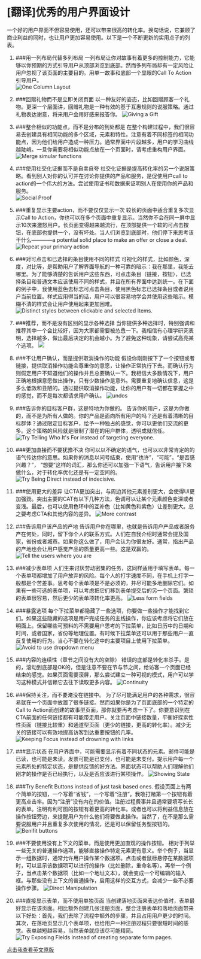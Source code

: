 [翻译]优秀的用户界面设计
=== 

一个好的用户界面不但容易使用，还可以带来很高的转化率。换句话说，它兼顾了商业利益的同时，也让用户更加容易使用。以下是一个不断更新的实用点子的列表。  

1. ###用一列布局代替多列布局
一列布局让你对故事有着更多的控制能力，它能够以你预期的方式引导用户从顶部浏览到底部。然而多列布局却有一定风险让用户忽视了该页面的主要目的。用单一故事和底部一个显眼的Call To Action引导用户。  
![One Column Layout](http://www.goodui.org/images/idea001.png)

2. ###回赠礼物而不是立即关闭页面
以一种友好的姿态，比如回赠顾客一个礼物。更深一个层面讲，回赠礼物是一种有效的基于互惠规则的说服策略。通过礼物表达谢意，将来用户会用好感来报答你。 
![Giving a Gift](http://www.goodui.org/images/idea002.png)

3. ###整合相似的功能点，而不是分布的到处都是
在整个构建过程中，我们很容易去创建具有相同功能的多个区域，元素和特性。注意有着不同标签的相同功能点，因为他们给用户造成一种压力。通常界面中片段越多，用户的学习曲线越陡峭。一旦你需要将相似功能点放在一个页面时，请考虑重构用户界面。
![Merge simular functions](http://www.goodui.org/images/idea003.png)

4. ###使用社交化证据而不是自卖自夸
社交化证据是提高转化率的另一个说服策略。看到别人对你的认可并在讨论你提供的产品和服务，是促使用户call to action的一个伟大的方法。尝试使用证书和数据来证明别人在使用你的产品和服务。  
![Social Proof](http://www.goodui.org/images/idea004.png)

5. ###重复显示主要action，而不要仅仅显示一次
较长的页面中适合重复多次显示Call to Action，你也可以在多个页面中重复显示。当然你不会在同一屏中显示10次来激怒用户。长页面变得越来越流行，在顶部提供一个软的可点击按钮，在底部也提供一个，没有坏处。当人们浏览到底部时，他们停下来思考该干什么————a potential solid place to make an offer or close a deal.
![Repeat your primary action](http://www.goodui.org/images/idea005.png)

6. ###对可点击和已选择的条目使用不同的样式
可视化的样式，比如颜色，深度，对比等，是帮助用户了解界面导航的一种可靠的暗示：我在那里，我能去哪里。为了能够清楚的告诉用户这些东西，可点击条目（链接，按钮），已选择条目和普通文本应该使用不同的样式，并且在所有界面中达到统一。在下面的例子中，我使用蓝色去标志可点击条目，使用黑色标志已选择条目或者说用户当前位置。样式应用得当的话，用户可以很容易地学会并使用这些暗示。模糊不清的样式会让用户使用起来更加困难。
![Distinct styles between clickable and selected Items.](http://www.goodui.org/images/idea006.png)

7. ###推荐，而不是没有区别的显示各种选择
当你提供多种选择时，特别强调和推荐其中一个会比较好，因为大家都需要被怂恿一下。我相信有心理学研究表明，选择越多，做出最后决定的机会越小。为了避免这种现象，请尝试高亮某个选项。
![](http://www.goodui.org/images/idea007.png)

8. ###不让用户确认，而是提供取消操作的功能
假设你刚刚按下了一个按钮或者链接，提供取消操作功能会尊重你的意愿，让操作正常执行下去。而确认行为则假定用户不知道他们的操作并且总要确认一下。我相信大多数情况下，用户正确地根据意愿做出操作，只有少数操作是意外。需要重复地确认信息，这是多么低效和丑陋的。通过提供取消操作功能，让你的用户有一切都在掌握之中的感觉，而不是每次都请求用户确认。
![undos](http://www.goodui.org/images/idea008.png)

9. ###告诉你的目标客户群，这是特地为你做的。
告诉你的用户，这是为你做的，而不是为所有人做的。你的产品是面向所有用户的吗？还是有着清晰的目标群体？通过限定目标客户，给予一种独占的感觉，你可以更他们交流的更多。这个策略的风险就是限制了潜在的用户群体，透明成就信任。
![Try Telling Who It's For instead of targeting everyone.](http://www.goodui.org/images/idea009.png)

10. ###更加直接而不要犹豫不决
你可以以不确定的语气，也可以以非常肯定的的语气传达你的意思。如果你的消息以问号结束，使用“也许”，“可能”，“是否感兴趣？”， “想要”这样的词汇，那么你还可以加强一下语气，告诉用户接下来做什么，对于转化率优化还是有一定空间的。
![Try Being Direct instead of indecisive.](http://www.goodui.org/images/idea010.png)

11. ###使用更大的差异
让CTA更加突出，与周边其他元素差别更大，会使得UI更加强劲。突出主要的CAT有以下几种方法，色调可以让某个元素颜色变深或者变浅。最后，也可以使用色环中的互补色（比如黄色和紫色）让差别更大。总之要考虑CTA和其他内容的差异。
![More contrast](http://www.goodui.org/images/idea011.png)

12. ###告诉用户该产品的产地
告诉用户你在哪里，也就是告诉用户产品或者服务产在何处，同时，留下你个人的联系方式。人们在自我介绍时通常会提及国家，省份或者城市。如果你这么做了，用户会认为你很友好。通常，指出产品的产地也会让用户感觉产品的质量更高一些。这是双赢的。
![Tell the users where you are](http://www.goodui.org/images/idea012.png)

13. ###减少表单项
人们生来讨厌劳动密集的任务，这同样适用于填写表单。每一个表单项都增加了用户放弃的风险。每个人的打字速度不同，在手机上打字一般都是个苦差事。思考每个表单项是不是必须的，并尽可能多地删除它们。如果有一些可选的表单项，可以考虑把它们移到表单提交后的另一个页面。繁琐的表单很容易，然后更少的表单项转化率更高。
![Less form fields](http://www.goodui.org/images/idea013.png)

14. ###暴露选项
每个下拉菜单都隐藏了一些选项，你要做一些操作才能找到它们。如果这些隐藏的选项是用户完成任务的主线操作，你应该考虑将它们放在明面上。保留哪些可预料的不需要用户思考的下拉菜单，比如日历中的日期和时间，或者国家，省份等地理位置。有时候下拉菜单还可以用于那些用户一直反复使用的行为。当心不要在转化途中的主要项目上使用下拉菜单。
![Avoid to use dropdown menu](http://www.goodui.org/images/idea014.png)

15. ###内容的连续性（章节之间没有大的空隙）
错误的底部是转化率杀手。是的，滚动到底部是OK的，但是注意不要在节与节之间，给访客一个页面已经结束的感觉。如果页面需要滚屏，那么尝试建立一种可视的模式，用户可以学习这种模式并信赖它去往下读取更多内容。
![Continuity](http://www.goodui.org/images/idea015.png)

16. ###保持关注，而不要淹没在链接中。
为了尽可能满足用户的各种需求，很容易就在一个页面中放置了很多链接。然而如果你是为了页面底部的一个特定的Call to Action而创建的故事型页面，那你就要再考虑一下了。你要意识到在CTA前面的任何链接都有可能带走用户。关注页面中链接数量，平衡好探索性性页面（链接比较重）和通道型页面（更少的链接，更高的转化率）。减少无关的链接可以有效地提高访客到达重要按钮的几率。
![Keeping Focus instead of drowning with links](http://www.goodui.org/images/idea016.png)

17. ###显示状态
在用户界面中，可能需要显示有着不同状态的元素。邮件可能是已读，也可能是未读。发票可能是已支付，也可能是未支付。提示用户每一个元素所处的特定状态，是提供反馈的好方法。界面状态可以帮助人们理解他们刚才的操作是否已经执行，以及是否应该进行某项操作。
![Showing State](http://www.goodui.org/images/idea017.png)

18. ###Try Benefit Buttons instead of just task based ones.
假设页面上有两个简单的按钮，一个写着“省钱”，一个写着“注册”。我敢打赌第一个按钮有着更高点击率。因为“注册”没有内在的价值。注册过程费事并且通常要填写长长的表单。注明有利可图的按钮有着更高的转化率。或者也可以将利益信息放在操作按钮旁边，来提醒用户为什么他们将要做此操作。当然了，在不是那么需要说服用户并且重复多次使用的情况，还是可以保留任务型按钮的。
![Benifit buttons](http://www.goodui.org/images/idea018.png)

19. ###不要使用没有上下文的菜单，而是使用更加直观的操作按钮。
相对于列举一些无关的普通操作选项，能够直接操作特定元素更有意义。举个例子，当显示一组数据时，通常允许用户操作某个数据项。点击或者鼠标悬停在某数据项时，可以显示该数据项可以进行的操作（比如删除，重命名等）。再举一个例子，当点击某个数据项（比如一个地址文本），就会变成一个可编辑的输入框。与那些没有上下文的普通操作，启用这样的交互方式，会减少一些不必要操作步骤。
![Direct Manipulation](http://www.goodui.org/images/idea019.png)

20. ###直接显示表单，而不使用单独页面
当创建落地页面来表达价值时，表单最好显示在该页面。相比额外创建几张注册页面，整合注册表单和落地页面带来以下好处：首先，我们去除了流程中额外的步骤，并且占用用户更少的时间。其次，在落地页显示几个表单项，也给用户一种注册过程只要很短时间的感觉。表单越短越容易，当然表单就应该尽可能精简。
![Try Exposing Fields instead of creating separate form pages.](http://www.goodui.org/images/idea020.png)

[点击我查看英文原版](http://www.goodui.org/) 
